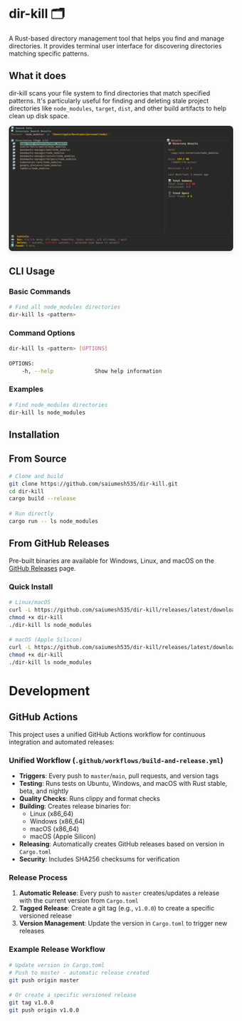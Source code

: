 # dir-kill 🗂️

A Rust-based directory management tool that helps you find and manage directories. It provides terminal user interface for discovering directories matching specific patterns.

## What it does

dir-kill scans your file system to find directories that match specified patterns. It's particularly useful for finding and deleting stale project directories like `node_modules`, `target`, `dist`, and other build artifacts to help clean up disk space.

<img src="./assets/dir-kill.png" alt="dir-kill screenshot" width="800" height="600" style="max-width: 100%; height: auto; border-radius: 8px; box-shadow: 0 4px 8px rgba(0,0,0,0.1);">

## CLI Usage

### Basic Commands

```bash
# Find all node_modules directories
dir-kill ls <pattern>
```

### Command Options

```bash
dir-kill ls <pattern> [OPTIONS]

OPTIONS:
    -h, --help             Show help information
```

### Examples

```bash
# Find node_modules directories
dir-kill ls node_modules
```

## Installation

## From Source

```bash
# Clone and build
git clone https://github.com/saiumesh535/dir-kill.git
cd dir-kill
cargo build --release

# Run directly
cargo run -- ls node_modules
```

## From GitHub Releases

Pre-built binaries are available for Windows, Linux, and macOS on the [GitHub Releases](https://github.com/saiumesh535/dir-kill/releases) page.

### Quick Install

```bash
# Linux/macOS
curl -L https://github.com/saiumesh535/dir-kill/releases/latest/download/dir-kill-linux-x86_64 -o dir-kill
chmod +x dir-kill
./dir-kill ls node_modules

# macOS (Apple Silicon)
curl -L https://github.com/saiumesh535/dir-kill/releases/latest/download/dir-kill-macos-aarch64 -o dir-kill
chmod +x dir-kill
./dir-kill ls node_modules
```

# Development

## GitHub Actions

This project uses a unified GitHub Actions workflow for continuous integration and automated releases:

### Unified Workflow (`.github/workflows/build-and-release.yml`)
- **Triggers**: Every push to `master`/`main`, pull requests, and version tags
- **Testing**: Runs tests on Ubuntu, Windows, and macOS with Rust stable, beta, and nightly
- **Quality Checks**: Runs clippy and format checks
- **Building**: Creates release binaries for:
  - Linux (x86_64)
  - Windows (x86_64)
  - macOS (x86_64)
  - macOS (Apple Silicon)
- **Releasing**: Automatically creates GitHub releases based on version in `Cargo.toml`
- **Security**: Includes SHA256 checksums for verification

### Release Process

1. **Automatic Release**: Every push to `master` creates/updates a release with the current version from `Cargo.toml`
2. **Tagged Release**: Create a git tag (e.g., `v1.0.0`) to create a specific versioned release
3. **Version Management**: Update the version in `Cargo.toml` to trigger new releases

### Example Release Workflow

```bash
# Update version in Cargo.toml
# Push to master - automatic release created
git push origin master

# Or create a specific versioned release
git tag v1.0.0
git push origin v1.0.0
``` 